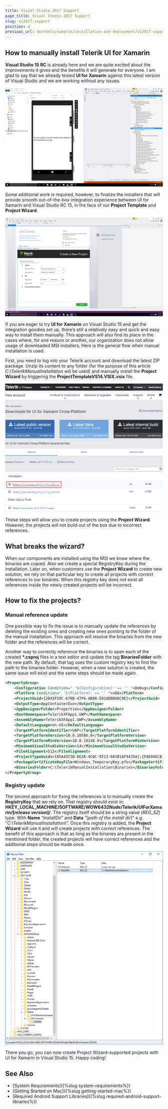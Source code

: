 ```yaml
---
title: Visual Studio 2017 Support
page_title: Visual Studio 2017 Support
slug: vs2017-support
position: 4
previous_url: devtools/xamarin/installation-and-deployment/vs2017-support
---
```


## How to manually install Telerik UI for Xamarin

**Visual Studio 15 RC** is already here and we are quite excited about the improvements it gives and the benefits it will generate for everyone. I am glad to say that we already tested **UI for Xamarin** against this latest version of Visual Studio and we are working without any issues.

![Visual Studio 2017 support](../images/telerik-ui-for-xamarin-vs2017.png)

Some additional work is required, however, to finalize the installers that will provide smooth out-of-the-box integration experience between UI for Xamarin and Visual Studio RC 15, in the face of our **Project Template** and **Project Wizard**.

![Project Wizard in Visual Studio 2017](../images/telrik-project-wizard-vs2017.png)

If you are eager to try **UI for Xamarin** on Visual Studio 15 and get the integration goodies set up, there’s still a relatively easy and quick and easy way to install them manually. This approach will also find its place in the cases where, for one reason or another, our organization does not allow usage of downloaded MSI installers. Here is the general flow when manual installation is used.

First, you need to log into your Telerik account and download the latest ZIP package. Unzip its content to any folder (for the purpose of this article *C:\\TelerikManualInstallation* will be used) and manually install the **Project Wizard** by triggering the **ProjectTemplateVS14.VSIX.vsix** file.

![Telerik account ZIP download](../images/telerik-account-zip-download.png)

These steps will allow you to create projects using the **Project Wizard**. However, the projects will not build out of the box due to incorrect references.

## What breaks the wizard?

When our components are installed using the MSI we know where the binaries are copied. Also we create a special RegistryKey during the installation. Later on, when customers use the **Project Wizard** to create new solution, we rely on that particular key to create all projects with correct references to our binaries. When this registry key does not exist all references inside the newly created projects will be incorrect.

## How to fix the projects? 

### Manual reference update

One possible way to fix the issue is to manually update the references by deleting the existing ones and creating new ones pointing to the folder of the manual installation. This approach will resolve the binaries from the new folder and the references will be correct. 

Another way to correctly reference the binaries is to open each of the created **\*.csproj** files in a text editor and update the tag **BinariesFolder** with the new path. By default, that tag uses the custom registry key to find the path to the binaries folder. However, when a new solution is created, the same issue will exist and the same steps should be made again.

```xml
<PropertyGroup>
    <Configuration Condition=" '$(Configuration)' == '' ">Debug</Configuration>
    <Platform Condition=" '$(Platform)' == '' ">x86</Platform>
    <ProjectGuid>{2843F59C-670B-47F6-AB88-E81ADBD06C9E}</ProjectGuid>
    <OutputType>AppContainerExe</OutputType>
    <AppDesignerFolder>Properties</AppDesignerFolder>
    <RootNamespace>TelerikXFApp1.UWP</RootNamespace>
    <AssemblyName>TelerikXFApp1.UWP</AssemblyName>
    <DefaultLanguage>en-US</DefaultLanguage>
    <TargetPlatformIdentifier>UAP</TargetPlatformIdentifier>
    <TargetPlatformVersion>10.0.10586.0</TargetPlatformVersion>
    <TargetPlatformMinVersion>10.0.10240.0</TargetPlatformMinVersion>
    <MinimumVisualStudioVersion>14</MinimumVisualStudioVersion>
    <FileAlignment>512</FileAlignment>
    <ProjectTypeGuids>{A5A43C5B-DE2A-4C0C-9213-0A381AF9435A};{FAE04EC0-301F-11D3-BF4B-00C04F79EFBC}</ProjectTypeGuids>
    <PackageCertificateKeyFile>Windows_TemporaryKey.pfx</PackageCertificateKeyFile>
    <BinariesFolder>C:\TelerikManualInstallation\Binaries</BinariesFolder>
</PropertyGroup>
```
### Registry update

The second approach for fixing the references is to manually create the **RegistryKey** that we rely on. That registry should exist in: **HKEY\_LOCAL\_MACHINE/SOFTWARE/WOW6432Node/Telerik/UIForXamarin/[*release version*]/**. The registry itself should be a string value (*REG_SZ*) type. With **Name** “*InstallDir*” and **Data** “[*path of the install dir*]” e.g. “*C:\\TelerikManualInstallation\\*”. Once this registry is added, the **Project Wizard** will use it and will create projects with correct references. The benefit of this approach is that as long as the binaries are present in the mentioned folder, the created projects will have correct references and the additional steps should be made once.

![Telerik RegistryKey](../images/visual-studio-2017-registry.png)

There you go, you can now create Project Wizard-supported projects with UI for Xamarin in Visual Studio 15. Happy coding!


## See Also
- [System Requirements]({%slug system-requirements%})
- [Getting Started on Mac]({%slug getting-started-mac%})
- [Required Android Support Libraries]({%slug required-android-support-libraries%})
